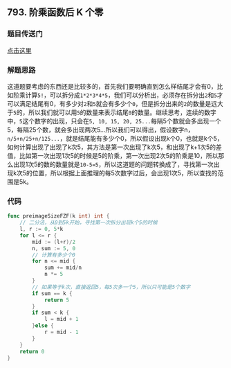 ## 793. 阶乘函数后 K 个零

### 题目传送门

[点击这里](https://leetcode.cn/problems/preimage-size-of-factorial-zeroes-function/description/)

### 解题思路

这道题要考虑的东西还是比较多的，首先我们要明确直到怎么样结尾才会有0，比如阶乘计算`5!`，可以拆分成`1*2*3*4*5`，我们可以分析出，必须存在拆分出`2`和`5`才可以满足结尾有0，有多少对`2`和`5`就会有多少个`0`，但是拆分出来的`2`的数量是远大于`5`的，所以我们就可以用`5`的数量来表示结尾`0`的数量。继续思考，连续的数字中，`5`这个数字的出现，只会在`5, 10, 15, 20, 25...`每隔5个数就会多出现一个5，每隔25个数，就会多出现两次5...所以我们可以得出，假设数字n，`n/5+n/25+n/125...`，就是结尾能有多少个0，所以假设出现k个0，也就是k个5，如何计算出现了出现了k次5，其方法是第一次出现了k次5，和出现了k+1次5的差值，比如第一次出现1次5的时候是5的阶乘，第一次出现2次5的阶乘是10，所以那么出现1次5的数的数量就是`10-5=5`，所以这道题的问题转换成了，寻找第一次出现k次5的位置，所以根据上面推理的每5次数字过后，会出现1次5，所以查找的范围是5k。

### 代码

```go
func preimageSizeFZF(k int) int {
	// 二分法，从0到5k开始，寻找第一次拆分出现k个5的时候
    l, r := 0, 5*k
    for l <= r {
        mid := (l+r)/2
        n, sum := 5, 0
		// 计算有多少个0
        for n <= mid {
            sum += mid/n
            n *= 5
        }
		// 如果等于k次，直接返回5，每5次多一个5，所以只可能是5个数字
        if sum == k {
            return 5
        }
        if sum < k {
            l = mid + 1
        }else {
            r = mid - 1
        }
    }
    return 0
}


```